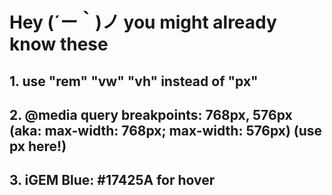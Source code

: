 # Hey (´ー｀)ノ you might already know these
## 1. use "rem" "vw" "vh" instead of "px"
## 2. @media query breakpoints: 768px, 576px (aka: max-width: 768px; max-width: 576px) (use px here!)
## 3. iGEM Blue: #17425A for hover
